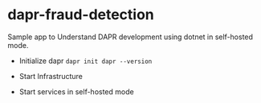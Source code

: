 # dapr-fraud-detection
 Sample app to Understand DAPR development using dotnet in self-hosted mode.
 
 * Initialize dapr
`dapr init
 dapr --version`

 * Start Infrastructure
 * Start services in self-hosted mode
